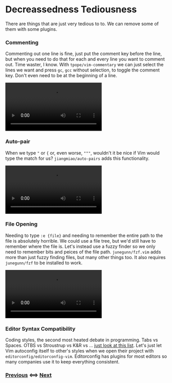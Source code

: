 # Decreassedness Tediousness

There are things that are just very tedious to to. We can remove some of them
with some plugins.

### Commenting

Commenting out one line is fine, just put the comment key before the line, but
when you need to do that for each and every line you want to comment out. Time
waster, I know. With `tpope/vim-commentary` we can just select the lines we want
and press `gc`, `gcc` without selection, to toggle the comment key. Don't even
need to be at the beginning of a line.

![Commenting](/Assets/Comment.mp4)

### Auto-pair

When we type `"` or `{` or, even worse, `"""`, wouldn't it be nice if Vim would
type the match for us? `jiangmiao/auto-pairs` adds this functionality.

![AutoPair](/Assets/AutoPair.mp4)

### File Opening

Needing to type `:e {file}` and needing to remember the entire path to the file
is absolutely horrible. We could use a file tree, but we'd still have to
remember where the file is. Let's instead use a fuzzy finder so we only need to
remember bits and peices of the file path. `junegunn/fzf.vim` adds more than
just fuzzy finding files, but many other things too. It also requires
`junegunn/fzf` to be installed to work.

![FZF](/Assets/FZF.mp4)

### Editor Syntax Compatibility

Coding styles, the second most heated debate in programming. Tabs vs
Spaces. OTBS vs Stroustrup vs K&R vs ... [just look at this
list](https://www.wikiwand.com/en/Indentation_style). Let's just let Vim
autoconfig itself to other's styles when we open their project with
`editorconfig/editorconfig-vim`. Editorconfig has plugins for most editors so
many companies use it to keep everything consistent.

### [Previous](/Tutorial/04_Pretty_but_Useful.md) <==> [Next](/Tutorial/06_Remember_Which-Key.md)
